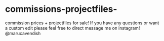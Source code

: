 # commissions-projectfiles-
commission prices + projectfiles for sale! If you have any questions or want a custom edit please feel free to direct message me on instagram! @marucavendish
